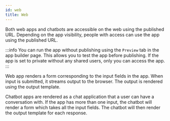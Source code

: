 ```yaml
---
id: web
title: Web
---
```


Both web apps and chatbots are accessible on the web using the published URL. Depending on the app visibility, people with access can use the app using the published URL.

:::info
You can run the app without publishing using the `Preview` tab in the app builder page. This allows you to test the app before publishing. If the app is set to private without any shared users, only you can access the app.
:::

Web app renders a form corresponding to the input fields in the app. When input is submitted, it streams output to the browser. The output is rendered using the output template.

Chatbot apps are rendered as a chat application that a user can have a conversation with. If the app has more than one input, the chatbot will render a form which takes all the input fields. The chatbot will then render the output template for each response.
